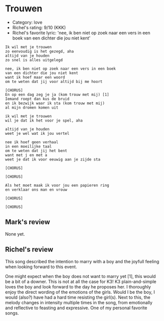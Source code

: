 # Trouwen

 * Category: love
 * Richel's rating: 9/10 (KKK)
 * Richel's favorite lyric: 'nee, ik ben niet op zoek naar een vers in een boek van een dichter die jou niet kent'
 
```
Ik wil met je trouwen
zo eenvoudig is het gezegd, aha
altijd van je houden
zo snel is alles uitgelegd

nee, ik ben niet op zoek naar een vers in een boek
van een dichter die jou niet kent
want ik hoef maar een woord
om te weten dat jij voor altijd bij me hoort

[CHORUS]
En op een dag zeg je ja (kom trouw met mij) [1]
Iemand roept dan kus de bruid
en ik bezwijk waar ik sta (kom trouw met mij)
al mijn dromen komen uit

ik wil met je trouwen
wil je dat ik het voor je spel, aha

altijd van je houden
weet je wel wat ik jou vertel

nee ik hoef geen verhaal
in een moeilijke taal
om te weten dat jij het bent
want met j en met a
weet je dat ik voor eeuwig aan je zijde sta

[CHORUS]

[CHORUS]

Als het moet maak ik voor jou een papieren ring
en verklaar ons man en vrouw

[CHORUS]

[CHORUS]
```

## Mark's review

None yet.

## Richel's review

This song described the intention to marry with a boy and the joyfull feeling when looking forward to this event.

One might expect when the boy does not want to marry yet [1], this would be a bit of a downer.
This is not at all the case for K3! K3 plain-and-simple loves the boy and look forward to the day he proposes her.
I thoroughly enjoy the direct wording of the emotions of the girls. Would I be the boy, I would (also?) have had a hard time resisting the girl(s).
Next to this, the melody changes in intensity multiple times in the song, from emotionally and reflective to feasting and expressive.
One of my personal favorite songs.
